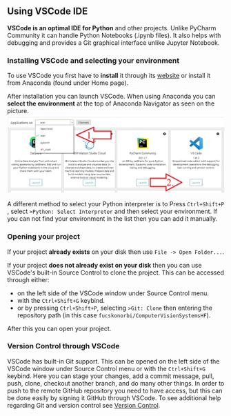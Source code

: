 ## Using VSCode IDE

**VSCode is an optimal IDE for Python** and other projects. Unlike PyCharm Community it can handle Python Notebooks (.ipynb files). It also helps with debugging and provides a Git graphical interface unlike Jupyter Notebook.

### Installing VSCode and selecting your environment

To use VSCode you first have to **install** it through its [website](https://code.visualstudio.com/) or install it from Anaconda (found under Home page).

After installation you can launch VSCode. When using Anaconda you can **select the environment** at the top of Anaconda Navigator as seen on the picture.
![Anaconda environment selection](/tutorials/imgs/img2.jpg)

A different method to select your Python interpreter is to Press `Ctrl+Shift+P` , select `>Python: Select Interpreter` and then select your environment. If you can not find your environment in the list then you can add it manually.

### Opening your project

If your project **already exists** on your disk then use `File -> Open Folder...`.

If your project **does not already exist on your disk** then you can use VSCode's built-in Source Control to clone the project. This can be accessed through either: 

 - on the left side of the VSCode window under Source Control menu.
 - with the `Ctrl+Shift+G` keybind.
 - or by pressing `Ctrl+Shift+P`, selecting `>Git: Clone` then entering the repository path (in this case `fucskonorbi/ComputerVisionSystemsHF`).

After this you can open your project.

### Version Control through VSCode

VSCode has built-in Git support. This can be opened on the left side of the VSCode window under Source Control menu or with the `Ctrl+Shift+G` keybind. Here you can stage your changes, add a commit message, pull, push, clone, checkout another branch, and do many other things. In order to push to the remote GitHub repository you need to have access, but this can be done easily by signing it GitHub through VSCode. To see additional help regarding Git and version control see [Version Control](/tutorials/git.md).